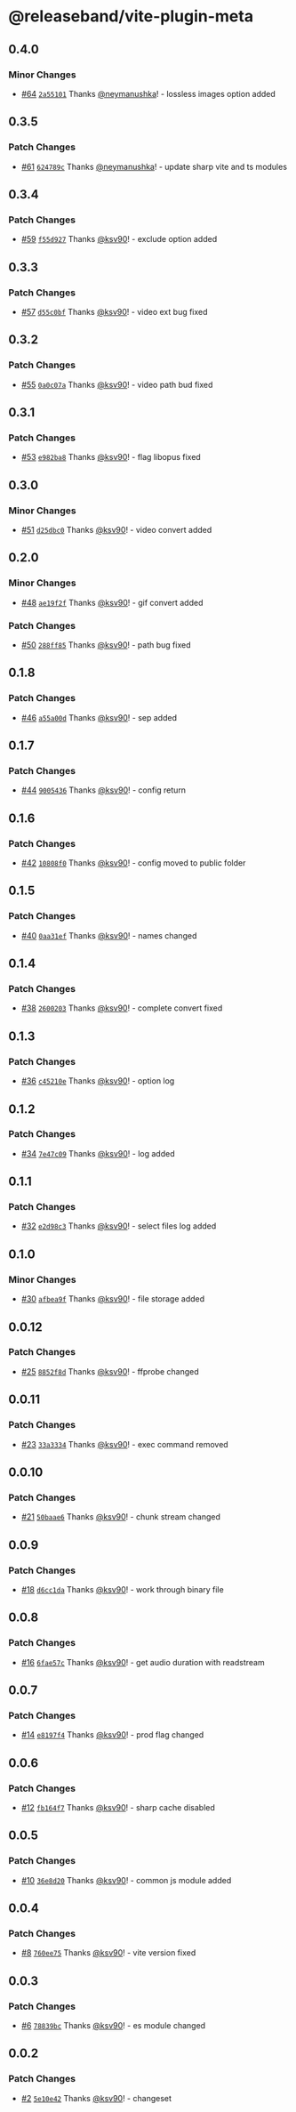 # @releaseband/vite-plugin-meta

## 0.4.0

### Minor Changes

- [#64](https://github.com/releaseband/vite-plugin-meta/pull/64) [`2a55101`](https://github.com/releaseband/vite-plugin-meta/commit/2a55101d251ff64cbe267e09529c8de76f46323f) Thanks [@neymanushka](https://github.com/neymanushka)! - lossless images option added

## 0.3.5

### Patch Changes

- [#61](https://github.com/releaseband/vite-plugin-meta/pull/61) [`624789c`](https://github.com/releaseband/vite-plugin-meta/commit/624789ce28b8648ce41597532593cb65049d1e63) Thanks [@neymanushka](https://github.com/neymanushka)! - update sharp vite and ts modules

## 0.3.4

### Patch Changes

- [#59](https://github.com/releaseband/vite-plugin-meta/pull/59) [`f55d927`](https://github.com/releaseband/vite-plugin-meta/commit/f55d927100c0752e021b1e22e4bae936ecc63bf1) Thanks [@ksv90](https://github.com/ksv90)! - exclude option added

## 0.3.3

### Patch Changes

- [#57](https://github.com/releaseband/vite-plugin-meta/pull/57) [`d55c0bf`](https://github.com/releaseband/vite-plugin-meta/commit/d55c0bfec99fd55cffa929aa08aeeee85da95195) Thanks [@ksv90](https://github.com/ksv90)! - video ext bug fixed

## 0.3.2

### Patch Changes

- [#55](https://github.com/releaseband/vite-plugin-meta/pull/55) [`0a0c07a`](https://github.com/releaseband/vite-plugin-meta/commit/0a0c07afce3c05a17028586acdd1b33b698d424a) Thanks [@ksv90](https://github.com/ksv90)! - video path bud fixed

## 0.3.1

### Patch Changes

- [#53](https://github.com/releaseband/vite-plugin-meta/pull/53) [`e982ba8`](https://github.com/releaseband/vite-plugin-meta/commit/e982ba8145ea5c7c707f3ae616a566456f8f6279) Thanks [@ksv90](https://github.com/ksv90)! - flag libopus fixed

## 0.3.0

### Minor Changes

- [#51](https://github.com/releaseband/vite-plugin-meta/pull/51) [`d25dbc0`](https://github.com/releaseband/vite-plugin-meta/commit/d25dbc0f5daa82b09d15dd3f2ba5a357c2789bcc) Thanks [@ksv90](https://github.com/ksv90)! - video convert added

## 0.2.0

### Minor Changes

- [#48](https://github.com/releaseband/vite-plugin-meta/pull/48) [`ae19f2f`](https://github.com/releaseband/vite-plugin-meta/commit/ae19f2ff11c3ff413089ff60224a16b12655c310) Thanks [@ksv90](https://github.com/ksv90)! - gif convert added

### Patch Changes

- [#50](https://github.com/releaseband/vite-plugin-meta/pull/50) [`288ff85`](https://github.com/releaseband/vite-plugin-meta/commit/288ff85104c3b9c4417b9cf3983c90ff433432df) Thanks [@ksv90](https://github.com/ksv90)! - path bug fixed

## 0.1.8

### Patch Changes

- [#46](https://github.com/releaseband/vite-plugin-meta/pull/46) [`a55a00d`](https://github.com/releaseband/vite-plugin-meta/commit/a55a00dde89a138153a5c82c917b279cda343816) Thanks [@ksv90](https://github.com/ksv90)! - sep added

## 0.1.7

### Patch Changes

- [#44](https://github.com/releaseband/vite-plugin-meta/pull/44) [`9005436`](https://github.com/releaseband/vite-plugin-meta/commit/9005436e88fdf187954fafdc9eeceb5cfe4f825d) Thanks [@ksv90](https://github.com/ksv90)! - config return

## 0.1.6

### Patch Changes

- [#42](https://github.com/releaseband/vite-plugin-meta/pull/42) [`10808f0`](https://github.com/releaseband/vite-plugin-meta/commit/10808f04096d0d27cee718b640f3d3c99f9818d7) Thanks [@ksv90](https://github.com/ksv90)! - config moved to public folder

## 0.1.5

### Patch Changes

- [#40](https://github.com/releaseband/vite-plugin-meta/pull/40) [`0aa31ef`](https://github.com/releaseband/vite-plugin-meta/commit/0aa31ef7b8f825638fe27f1ff4eed42cc87cd048) Thanks [@ksv90](https://github.com/ksv90)! - names changed

## 0.1.4

### Patch Changes

- [#38](https://github.com/releaseband/vite-plugin-meta/pull/38) [`2600203`](https://github.com/releaseband/vite-plugin-meta/commit/260020392b20b7ad23fa87726aecbe107e8c2808) Thanks [@ksv90](https://github.com/ksv90)! - complete convert fixed

## 0.1.3

### Patch Changes

- [#36](https://github.com/releaseband/vite-plugin-meta/pull/36) [`c45210e`](https://github.com/releaseband/vite-plugin-meta/commit/c45210e5b4b1d055d81fe2217d07a72e384af8a1) Thanks [@ksv90](https://github.com/ksv90)! - option log

## 0.1.2

### Patch Changes

- [#34](https://github.com/releaseband/vite-plugin-meta/pull/34) [`7e47c09`](https://github.com/releaseband/vite-plugin-meta/commit/7e47c0980c86345013aadbfb9352b4d959c627b5) Thanks [@ksv90](https://github.com/ksv90)! - log added

## 0.1.1

### Patch Changes

- [#32](https://github.com/releaseband/vite-plugin-meta/pull/32) [`e2d98c3`](https://github.com/releaseband/vite-plugin-meta/commit/e2d98c337beef51fbbad5fa55c06ade0b24aba4f) Thanks [@ksv90](https://github.com/ksv90)! - select files log added

## 0.1.0

### Minor Changes

- [#30](https://github.com/releaseband/vite-plugin-meta/pull/30) [`afbea9f`](https://github.com/releaseband/vite-plugin-meta/commit/afbea9fa4a9a819b067ff2c489d2ff8489f13044) Thanks [@ksv90](https://github.com/ksv90)! - file storage added

## 0.0.12

### Patch Changes

- [#25](https://github.com/releaseband/vite-plugin-meta/pull/25) [`8852f8d`](https://github.com/releaseband/vite-plugin-meta/commit/8852f8d583965849d052a069ee18359ec7c28124) Thanks [@ksv90](https://github.com/ksv90)! - ffprobe changed

## 0.0.11

### Patch Changes

- [#23](https://github.com/releaseband/vite-plugin-meta/pull/23) [`33a3334`](https://github.com/releaseband/vite-plugin-meta/commit/33a3334aac3cbd7718d237b18f1ae18a2cabd0c3) Thanks [@ksv90](https://github.com/ksv90)! - exec command removed

## 0.0.10

### Patch Changes

- [#21](https://github.com/releaseband/vite-plugin-meta/pull/21) [`50baae6`](https://github.com/releaseband/vite-plugin-meta/commit/50baae62d2498771a1baba39fb346f43e72bcf23) Thanks [@ksv90](https://github.com/ksv90)! - chunk stream changed

## 0.0.9

### Patch Changes

- [#18](https://github.com/releaseband/vite-plugin-meta/pull/18) [`d6cc1da`](https://github.com/releaseband/vite-plugin-meta/commit/d6cc1daa737b2791eaf0753184b4332667bb547b) Thanks [@ksv90](https://github.com/ksv90)! - work through binary file

## 0.0.8

### Patch Changes

- [#16](https://github.com/releaseband/vite-plugin-meta/pull/16) [`6fae57c`](https://github.com/releaseband/vite-plugin-meta/commit/6fae57c7458700c26fde52ec4d8fd04d20547b4d) Thanks [@ksv90](https://github.com/ksv90)! - get audio duration with readstream

## 0.0.7

### Patch Changes

- [#14](https://github.com/releaseband/vite-plugin-meta/pull/14) [`e8197f4`](https://github.com/releaseband/vite-plugin-meta/commit/e8197f4d24cd88ff25b18e3686e4360449012b55) Thanks [@ksv90](https://github.com/ksv90)! - prod flag changed

## 0.0.6

### Patch Changes

- [#12](https://github.com/releaseband/vite-plugin-meta/pull/12) [`fb164f7`](https://github.com/releaseband/vite-plugin-meta/commit/fb164f71a2e85cd75c034a386d7fcea5d7a27273) Thanks [@ksv90](https://github.com/ksv90)! - sharp cache disabled

## 0.0.5

### Patch Changes

- [#10](https://github.com/releaseband/vite-plugin-meta/pull/10) [`36e8d20`](https://github.com/releaseband/vite-plugin-meta/commit/36e8d2020fef449ade78e9f7a5f0c9744b72e244) Thanks [@ksv90](https://github.com/ksv90)! - common js module added

## 0.0.4

### Patch Changes

- [#8](https://github.com/releaseband/vite-plugin-meta/pull/8) [`760ee75`](https://github.com/releaseband/vite-plugin-meta/commit/760ee75e8d63bb4cf4156715a3e060e36efac0d8) Thanks [@ksv90](https://github.com/ksv90)! - vite version fixed

## 0.0.3

### Patch Changes

- [#6](https://github.com/releaseband/vite-plugin-meta/pull/6) [`78839bc`](https://github.com/releaseband/vite-plugin-meta/commit/78839bcd7d61cd14717bc4b5fde0b54bbe0d387b) Thanks [@ksv90](https://github.com/ksv90)! - es module changed

## 0.0.2

### Patch Changes

- [#2](https://github.com/releaseband/vite-plugin-meta/pull/2) [`5e10e42`](https://github.com/releaseband/vite-plugin-meta/commit/5e10e4284f121441abe46685db5b87e0f26cac72) Thanks [@ksv90](https://github.com/ksv90)! - changeset
